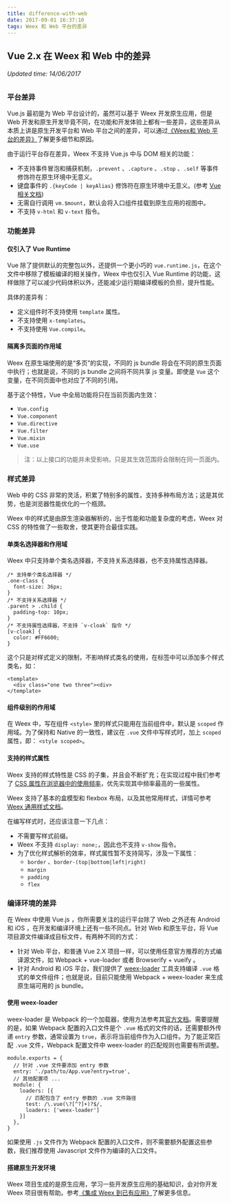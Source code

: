 ```yaml
---
title: difference-with-web
date: 2017-09-01 16:37:10
tags: Weex 和 Web 平台的差异
---
```


## Vue 2.x 在 Weex 和 Web 中的差异
###### Updated time: 14/06/2017

### 平台差异
Vue.js 最初是为 Web 平台设计的，虽然可以基于 Weex 开发原生应用，但是 Web 开发和原生开发毕竟不同，在功能和开发体验上都有一些差异，这些差异从本质上讲是原生开发平台和 Web 平台之间的差异，可以通过[《Weex和 Web 平台的差异》](http://weex.apache.org/cn/references/platform-difference.html)了解更多细节和原因。

由于运行平台存在差异，Weex 不支持 Vue.js 中与 DOM 相关的功能：

* 不支持事件冒泡和捕获机制，`.prevent` 、`.capture` 、`.stop` 、`.self` 等事件修饰符在原生环境中无意义。
* 键盘事件的 `.{keyCode | keyAlias}` 修饰符在原生环境中无意义。(参考 [Vue 相关文档](https://cn.vuejs.org/v2/guide/events.html#按键修饰符))
* 无需自行调用 `vm.$mount`，默认会将入口组件挂载到原生应用的视图中。
* 不支持 `v-html` 和 `v-text` 指令。

### 功能差异

#### 仅引入了 Vue Runtime
Vue 除了提供默认的完整包以外，还提供一个更小巧的 `vue.runtime.js`，在这个文件中移除了模板编译的相关操作，Weex 中也仅引入 Vue Runtime 的功能，这样做除了可以减少代码体积以外，还能减少运行期编译模板的负担，提升性能。

具体的差异有：

* 定义组件时不支持使用 `template` 属性。
* 不支持使用 `x-templates`。
* 不支持使用 `Vue.compile`。

#### 隔离多页面的作用域
Weex 在原生端使用的是“多页”的实现，不同的 js bundle 将会在不同的原生页面中执行；也就是说，不同的 js bundle 之间将不同共享 js 变量。即使是 `Vue` 这个变量，在不同页面中也对应了不同的引用。

基于这个特性，Vue 中全局功能将只在当前页面内生效：

* `Vue.config`
* `Vue.component`
* `Vue.directive`
* `Vue.filter`
* `Vue.mixin`
* `Vue.use`

> 注：以上接口的功能并未受影响，只是其生效范围将会限制在同一页面内。

### 样式差异
Web 中的 CSS 非常的灵活，积累了特别多的属性，支持多种布局方法；这是其优势，也是浏览器性能优化的一个瓶颈。

Weex 中的样式是由原生渲染器解析的，出于性能和功能复杂度的考虑，Weex 对 CSS 的特性做了一些取舍，使其更符合最佳实践。

#### 单类名选择器和作用域
Weex 中只支持单个类名选择器，不支持关系选择器，也不支持属性选择器。
```
/* 支持单个类名选择器 */
.one-class {
  font-size: 36px;
}
/* 不支持关系选择器 */
.parent > .child {
  padding-top: 10px;
}
/* 不支持属性选择器，不支持 `v-cloak` 指令 */
[v-cloak] {
  color: #FF6600;
}
```
这个只是对样式定义的限制，不影响样式类名的使用，在标签中可以添加多个样式类名，如：
```
<template>
  <div class="one two three"><div>
</template>
```

#### 组件级别的作用域
在 Weex 中，写在组件 `<style>` 里的样式只能用在当前组件中，默认是 `scoped` 作用域。为了保持和 Native 的一致性，建议在 `.vue` 文件中写样式时，加上 `scoped` 属性，即： `<style scoped>`。

#### 支持的样式属性
Weex 支持的样式特性是 CSS 的子集，并且会不断扩充；在实现过程中我们参考了 [CSS 属性在浏览器中的使用频率](https://gist.github.com/Jinjiang/ea6b403036b7287cf8b8508729b77ac0#css-properties)，优先实现其中频率最高的一些属性。

Weex 支持了基本的盒模型和 flexbox 布局，以及其他常用样式，详情可参考[Weex 通用样式文档](/document/2017/08/24/Common-Style)。

在编写样式时，还应该注意一下几点：

* 不需要写样式前缀。
* Weex 不支持 `display: none;`，因此也不支持 `v-show` 指令。
* 为了优化样式解析的效率，样式属性暂不支持简写，涉及一下属性：
  * `border` 、`border-(top|bottom|left|right)`
  * `margin`
  * `padding`
  * `flex`

### 编译环境的差异
在 Weex 中使用 Vue.js ，你所需要关注的运行平台除了 Web 之外还有 Android 和 iOS ，在开发和编译环境上还有一些不同点。针对 Web 和原生平台，将 Vue 项目源文件编译成目标文件，有两种不同的方式：

* 针对 Web 平台，和普通 Vue 2.X 项目一样，可以使用任意官方推荐的方式编译源文件，如 Webpack + vue-loader 或者 Browserify + vueify 。
* 针对 Android 和 iOS 平台，我们提供了 [weex-loader](https://github.com/weexteam/weex-loader) 工具支持编译 `.vue` 格式的单文件组件；也就是说，目前只能使用 Webpack + weex-loader 来生成原生端可用的 js bundle。

#### 使用 weex-loader
weex-loader 是 Webpack 的一个加载器，使用方法参考其[官方文档](http://webpack.github.io/docs/using-loaders.html)。需要提醒的是，如果 Webpack 配置的入口文件是个 `.vue` 格式的文件的话，还需要额外传递 `entry` 参数，通常设置为
`true`，表示将当前组件作为入口组件。为了能正常匹配 `.vue` 文件，Webpack 配置文件中 weex-loader 的匹配规则也需要有所调整。
```
module.exports = {
  // 针对 .vue 文件要添加 entry 参数
  entry: './path/to/App.vue?entry=true',
  // 其他配置项 ...
  module: {
    loaders: [{
      // 匹配包含了 entry 参数的 .vue 文件路径
      test: /\.vue(\?[^?]+)?$/,
      loaders: ['weex-loader']
    }]
  },
}
```
如果使用 `.js` 文件作为 Webpack 配置的入口文件，则不需要额外配置这些参数，我们推荐使用 Javascript 文件作为编译的入口文件。

#### 搭建原生开发环境
Weex 项目生成的是原生应用，学习一些开发原生应用的基础知识，会对你开发 Weex 项目很有帮助。参考[《集成 Weex 到已有应用》](http://weex.apache.org/cn/guide/integrate-to-your-app.html)了解更多信息。
